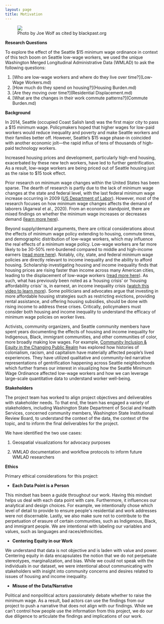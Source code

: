 ```yaml
---
layout: page
title: Motivation
---
```

<figure>
<img src="{{ site.url }}{{ site.baseurl }}/assets/img/Gent_Photo.JPG">
<figcaption>Photo by Joe Wolf as cited by blackpast.org</figcaption>
</figure>


**Research Questions**

To explore the effect of the Seattle $15 minimum wage ordinance in context of this tech boom on Seattle low-wage workers, we used the unique Washington Merged Longitudinal Administrative Data (WMLAD) to ask the following questions: 

1. [Who are low-wage workers and where do they live over time?](Low-Wage Workers.md) 
2. [How much do they spend on housing?](Housing Burden.md)
3. [Are they moving over time?](Residential Displacement.md)
4. [What are the changes in their work commute patterns?](Commute Burden.md)

**Background**

In 2014, Seattle (occupied Coast Salish land) was the first major city to pass a \$15 minimum wage. Policymakers hoped that higher wages for low-paid workers would reduce inequality and poverty and make Seattle workers and their families better off. However, Seattle’s $15 wage phase-in coincided with another economic jolt—the rapid influx of tens of thousands of high-paid technology workers. 

Increased housing prices and development, particularly high-end housing, exacerbated by these new tech workers, have led to further gentrification. As a result, low-wage workers are being priced out of Seattle housing just as the raise to $15 took effect.

Prior research on minimum wage changes within the United States has been sparse. The dearth of research is partly due to the lack of minimum wage changes at the state and federal level, with the last federal minimum wage increase occurring in 2009 ([US Department of Labor](https://www.dol.gov/agencies/whd/minimum-wage/history)). However, most of the research focuses on how minimum wage changes affects the demand of laborers (Agarwal et al., 2020). From an economic standpoint, there are mixed findings on whether the minimum wage increases or decreases demand ([learn more here](https://freakonomics.com/podcast/minimum-wage/)).  

Beyond supply/demand arguments, there are critical considerations about the effects of minimum wage policy extending to housing, commute times, and demographic distribution of low-wage workers, which may influence the real effects of a minimum wage policy. Low-wage workers are far more likely to be 30-50% rent-burdened compared to middle and high-income earners ([read more here](https://www.usnews.com/news/best-states/articles/2021-07-14/housing-isnt-affordable-for-minimum-wage-workers-anywhere-in-the-us)). Notably, city, state, and federal minimum wage policies are directly relevant to income inequality and the ability to afford housing.  Scholarship investigating housing and income inequality finds that housing prices are rising faster than income across many American cities, leading to the displacement of low-wage workers ([read more here](https://www.prnewswire.com/news-releases/housing-costs-are-rising-far-faster-than-income-301270781.html)). As such, what has previously been noted as a ‘housing crisis’ or ‘housing affordability crisis' is, in earnest, an income inequality crisis ([watch this video to learn more](https://www.budget.senate.gov/hearings/the-income-and-wealth-inequality-crisis-in-america)). Some politicians and advocates argue that investing in more affordable housing strategies such as restricting evictions, providing rental assistance, and offering housing subsidies, should be done with rising income to address these crises. Critically, policymakers must consider both housing and income inequality to understand the efficacy of minimum wage policies on worker lives. 

Activists, community organizers, and Seattle community members have spent years documenting the effects of housing and income inequality for Indigenous, Black, immigrant communities, and other communities of color, more broadly making low wages. For example, [Community Inclusion & Equity in the Changing Public Realm](https://sites.uw.edu/gentrification/) has explored how histories of colonialism, racism, and capitalism have materially affected people’s lived experiences. They have utilized qualitative and community-led narrative representations of gentrification happening across Seattle neighborhoods which further frames our interest in visualizing how the Seattle Minimum Wage Ordinance affected low-wage workers and how we can leverage large-scale quantitative data to understand worker well-being.

**Stakeholders**

The project team has worked to align project objectives and deliverables with stakeholder needs. To that end, the team has engaged a variety of stakeholders, including Washington State Department of Social and Health Services, concerned community members, Washington State Institutional Review Board, to understand the context of the data, the context of the topic, and to inform the final deliverables for the project.

We have identified the two use cases: 

1. Geospatial visualizations for advocacy purposes 

2. WMLAD documentation and workflow protocols to inform future WMLAD researchers

**Ethics**

Primary ethical considerations for this project:

- **Each Data Point is a Person** 

This mindset has been a guide throughout our work. Having this mindset helps us deal with each data point with care. Furthermore, it influences our analytical and design choices. For example, we intentionally chose which level of detail to provide to ensure people's residential and work addresses were not discernable. Lastly, we also make sure not to contribute to the perpetuation of erasure of certain communities, such as Indigenous, Black, and immigrant people. We are intentional with labeling our variables and values, such as languages and races/ethnicities.

- **Centering Equity in our Work**

We understand that data is not objective and is laden with value and power. Centering equity in data encapsulates the notion that we do not perpetuate stereotypes, marginalization, and bias. While we could not speak with the individuals in our dataset, we were intentional about communicating with stakeholders with insight into community concerns and desires related to issues of housing and income inequality.

- **Misuse of the Data/Narrative**

Political and nonpolitical actors passionately debate whether to raise the minimum wage. As a result, bad actors can use the findings from our project to push a narrative that does not align with our findings. While we can't control how people use the information from this project, we do our due diligence to articulate the findings and implications of our work.

